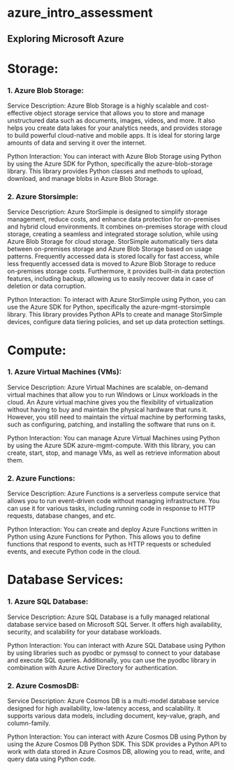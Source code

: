 # azure_intro_assessment
## Exploring Microsoft Azure
# Storage:
### 1. Azure Blob Storage:

Service Description: Azure Blob Storage is a highly scalable and cost-effective object storage service that allows you to store and manage unstructured data such as documents, images, videos, and more. It also helps you create data lakes for your analytics needs, and provides storage to build powerful cloud-native and mobile apps. It is ideal for storing large amounts of data and serving it over the internet.

Python Interaction: You can interact with Azure Blob Storage using Python by using the Azure SDK for Python, specifically the azure-blob-storage library. This library provides Python classes and methods to upload, download, and manage blobs in Azure Blob Storage.

### 2. Azure Storsimple:

Service Description: Azure StorSimple is designed to simplify storage management, reduce costs, and enhance data protection for on-premises and hybrid cloud environments. It combines on-premises storage with cloud storage, creating a seamless and integrated storage solution, while using Azure Blob Storage for cloud storage. StorSimple automatically tiers data between on-premises storage and Azure Blob Storage based on usage patterns. Frequently accessed data is stored locally for fast access, while less frequently accessed data is moved to Azure Blob Storage to reduce on-premises storage costs. Furthermore, it provides built-in data protection features, including backup, allowing us to easily recover data in case of deletion or data corruption.

Python Interaction: To interact with Azure StorSimple using Python, you can use the Azure SDK for Python, specifically the azure-mgmt-storsimple library. This library provides Python APIs to create and manage StorSimple devices, configure data tiering policies, and set up data protection settings. 

# Compute:
### 1. Azure Virtual Machines (VMs):

Service Description: Azure Virtual Machines are scalable, on-demand virtual machines that allow you to run Windows or Linux workloads in the cloud. An Azure virtual machine gives you the flexibility of virtualization without having to buy and maintain the physical hardware that runs it. However, you still need to maintain the virtual machine by performing tasks, such as configuring, patching, and installing the software that runs on it.

Python Interaction: You can manage Azure Virtual Machines using Python by using the Azure SDK azure-mgmt-compute. With this library, you can create, start, stop, and manage VMs, as well as retrieve information about them.

### 2. Azure Functions:

Service Description: Azure Functions is a serverless compute service that allows you to run event-driven code without managing infrastructure. You can use it for various tasks, including running code in response to HTTP requests, database changes, and etc.

Python Interaction: You can create and deploy Azure Functions written in Python using Azure Functions for Python. This allows you to define functions that respond to events, such as HTTP requests or scheduled events, and execute Python code in the cloud.

# Database Services:
### 1. Azure SQL Database:

Service Description: Azure SQL Database is a fully managed relational database service based on Microsoft SQL Server. It offers high availability, security, and scalability for your database workloads.

Python Interaction: You can interact with Azure SQL Database using Python by using libraries such as pyodbc or pymssql to connect to your database and execute SQL queries. Additionally, you can use the pyodbc library in combination with Azure Active Directory for authentication.
### 2. Azure CosmosDB:

Service Description: Azure Cosmos DB is a multi-model database service designed for high availability, low-latency access, and scalability. It supports various data models, including document, key-value, graph, and column-family.

Python Interaction: You can interact with Azure Cosmos DB using Python by using the Azure Cosmos DB Python SDK. This SDK provides a Python API to work with data stored in Azure Cosmos DB, allowing you to read, write, and query data using Python code.

